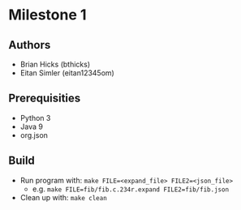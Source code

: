 # Milestone 1

## Authors
  - Brian Hicks (bthicks)
  - Eitan Simler (eitan12345om)
  
## Prerequisities
* Python 3
* Java 9
* org.json
  
## Build
  * Run program with: `make FILE=<expand_file> FILE2=<json_file>`
    * e.g. `make FILE=fib/fib.c.234r.expand FILE2=fib/fib.json`
  * Clean up with: `make clean`

